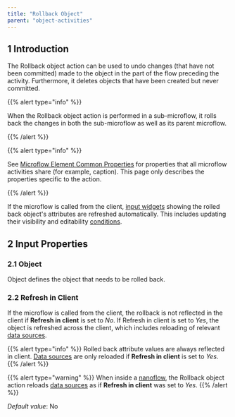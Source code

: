 ```yaml
---
title: "Rollback Object"
parent: "object-activities"
---
```


## 1 Introduction

The Rollback object action can be used to undo changes (that have not been committed) made to the object in the part of the flow preceding the activity. Furthermore, it deletes objects that have been created but never committed.

{{% alert type="info" %}}

When the Rollback object action is performed in a sub-microflow, it rolls back the changes in both the sub-microflow as well as its parent microflow.

{{% /alert %}}

{{% alert type="info" %}}

See [Microflow Element Common Properties](microflow-element-common-properties) for properties that all microflow activities share (for example, caption). This page only describes the properties specific to the action.

{{% /alert %}}

If the microflow is called from the client, [input widgets](input-widgets) showing the rolled back object's attributes are refreshed automatically. This includes updating their visibility and editability [conditions](conditions).

## 2 Input Properties

### 2.1 Object

Object defines the object that needs to be rolled back.

### 2.2 Refresh in Client

If the microflow is called from the client, the rollback is not reflected in the client if **Refresh in client** is set to *No*. If Refresh in client is set to *Yes*, the object is refreshed across the client, which includes reloading of relevant [data sources](data-sources).

{{% alert type="info" %}}
Rolled back attribute values are always reflected in client. [Data sources](data-sources) are only reloaded if **Refresh in client** is set to *Yes*.
{{% /alert %}}

{{% alert type="warning" %}}
When inside a [nanoflow](nanoflows), the Rollback object action reloads [data sources](data-sources) as if **Refresh in client** was set to *Yes*.
{{% /alert %}}

_Default value_: No
